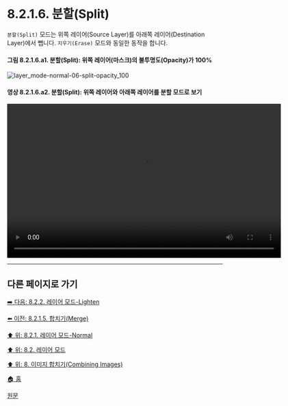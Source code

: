 # 8.2.1.6. 분할(Split)
`분할(Split)` 모드는 위쪽 레이어(Source Layer)를 아래쪽 레이어(Destination Layer)에서 뺍니다. `지우기(Erase)` 모드와 동일한 동작을 합니다.

#### 그림 8.2.1.6.a1. 분할(Split): 위쪽 레이어(마스크)의 불투명도(Opacity)가 100%
![layer_mode-normal-06-split-opacity_100](https://github.com/wonder13662/gimp/assets/15767104/eeddc0ff-2982-4379-8c65-3efbfc1b918e)

#### 영상 8.2.1.6.a2. 분할(Split): 위쪽 레이어와 아래쪽 레이어를 분할 모드로 보기
<video controls="controls" width="640" height="360" src="https://github.com/wonder13662/gimp/assets/15767104/1d7285bb-69c8-4a28-b205-25fbd209992d"></video>

***

## 다른 페이지로 가기

[➡️ 다음: 8.2.2. 레이어 모드-Lighten](./08-02-02-00-lighten-layer-mode.md)

[⬅️ 이전: 8.2.1.5. 합치기(Merge)](./08-02-01-05-merge.md)

[⬆️ 위: 8.2.1. 레이어 모드-Normal](./08-02-01-00-normal-layer-mode.md)

[⬆️ 위: 8.2. 레이어 모드](./08-02-00-layer_modes.md)

[⬆️ 위: 8. 이미지 합치기(Combining Images)](./08-00-combining-images.md)

[🏠 홈](./00-home.md)

[원문](https://docs.gimp.org/2.10/ko/gimp-concepts-layer-modes.html#layer-mode-split)
